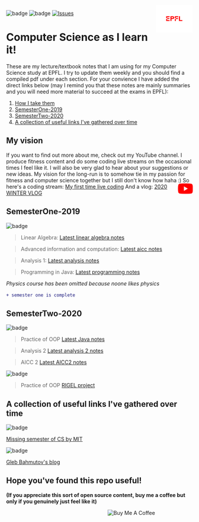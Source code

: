 <img src="extraFigures/epfl.png" align="right" width="100">

![badge](https://img.shields.io/badge/Coming_soon:sample_exam_pdfs-red.svg)
![badge](https://img.shields.io/badge/Recently_added:_project_files-green.svg)
[![Issues][current-shield]][current-url]


# Computer Science as I learn it!
These are my lecture/textbook notes that I am using for my Computer Science study at EPFL. I try to update them weekly and you should find a compiled pdf under each section. For your convience I have added the direct links below (may I remind you that these notes are mainly summaries and you will need more material to succeed at the exams in EPFL):

1. [How I take them](#inf)
2. [ SemesterOne-2019](#sm1)
3. [ SemesterTwo-2020](#sm2)
4. [ A collection of useful links I've gathered over time](#useful)


<a name="inf"></a>
## My vision
If you want to find out more about me, check out my YouTube channel. I produce fitness content and do some coding live streams on the occasional times I feel like it. I will also be very glad to hear about your suggestions or new ideas. My vision for the long-run is to somehow tie in my passion for fitness and computer science together but I still don't know how haha :) 
<img src="extraFigures/youtube.png" align="right" width="40">
So here's a coding stream:
[My first time live coding](https://www.youtube.com/watch?v=JcAwaJKBcWw)
And a vlog:
[2020 WINTER VLOG](https://www.youtube.com/watch?v=sX2bj2aMadM&t=80s)


<a name="sm1"></a>
## SemesterOne-2019
![badge](https://img.shields.io/badge/lecture_notes-blue.svg)
> Linear Algebra: [Latest linear algebra notes](https://github.com/alptheexplorer/epflLectureNotes/blob/master/epflLectureNotes/semesterOne/linearAlgebra/linearAlgebra.pdf)

> Advanced information and computation: [Latest aicc notes](https://github.com/alptheexplorer/epflLectureNotes/blob/master/epflLectureNotes/semesterOne/advancedComputation/aicc.pdf)

> Analysis 1:  [Latest analysis notes](https://github.com/alptheexplorer/epflLectureNotes/blob/master/epflLectureNotes/semesterOne/analysis/analysis.pdf)

> Programming in Java:  [Latest programming notes](https://github.com/alptheexplorer/epflLectureNotes/blob/master/epflLectureNotes/semesterOne/IntroductionToProgramming-Sam/ch1.md)

*Physics course has been omitted because noone likes physics*

```diff
+ semester one is complete
```


<a name="sm2"></a>
## SemesterTwo-2020
![badge](https://img.shields.io/badge/lecture_notes-blue.svg)
> Practice of OOP [Latest Java notes](https://github.com/alptheexplorer/epflLectureNotes/blob/master/epflLectureNotes/semesterTwo/POOP/POOP.md) 

> Analysis 2 [Latest analysis 2 notes](https://github.com/alptheexplorer/epflLectureNotes/blob/master/epflLectureNotes/semesterTwo/analysisTwo/analysis2.pdf)

> AICC 2 [Latest AICC2 notes](https://github.com/alptheexplorer/epflLectureNotes/blob/master/epflLectureNotes/semesterTwo/AICC%202/AICC2.pdf)

![badge](https://img.shields.io/badge/projects-green.svg)
> Practice of OOP [RIGEL project](https://github.com/alptheexplorer/RIGEL)

<a name="useful"></a>
## A collection of useful links I've gathered over time
![badge](https://img.shields.io/badge/general_stuff-orange.svg)

[Missing semester of CS by MIT](https://missing.csail.mit.edu/)

![badge](https://img.shields.io/badge/software_engineering_related-green.svg)

[Gleb Bahmutov's blog](https://glebbahmutov.com/)



## Hope you've found this repo useful!
**(If you appreciate this sort of open source content, buy me a coffee but only if you genuinely just feel like it)**

<a href="https://www.buymeacoffee.com/MGcsKPtYI" target="_blank"><img src="https://cdn.buymeacoffee.com/buttons/default-red.png" alt="Buy Me A Coffee" width="230" align="right" ></a>


[current-shield]: https://img.shields.io/badge/Current_Semester:Two-Green.svg
[current-url]: https://github.com/alptheexplorer/epflLectureNotes#sm2



